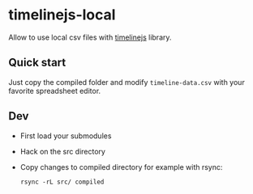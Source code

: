 # timelinejs-local

Allow to use local csv files with [timelinejs](https://github.com/NUKnightLab/TimelineJS3) library.

## Quick start

Just copy the compiled folder and modify `timeline-data.csv` with your favorite spreadsheet editor.

## Dev

- First load your submodules

- Hack on the src directory

- Copy changes to compiled directory for example with rsync:

      rsync -rL src/ compiled
